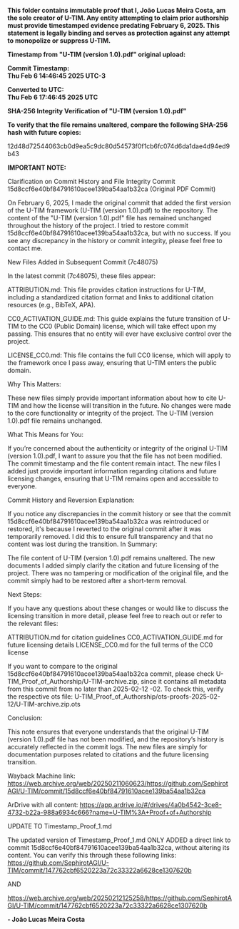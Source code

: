 **This folder contains immutable proof that I, João Lucas Meira Costa, am the sole creator of U-TIM.
Any entity attempting to claim prior authorship must provide timestamped evidence predating February 6, 2025.
This statement is legally binding and serves as protection against any attempt to monopolize or suppress U-TIM.**

**Timestamp from "U-TIM (version 1.0).pdf" original upload:**

**Commit Timestamp:**  
**Thu Feb 6 14:46:45 2025 UTC-3**

**Converted to UTC:**  
**Thu Feb 6 17:46:45 2025 UTC**

**SHA-256 Integrity Verification of "U-TIM (version 1.0).pdf"**

**To verify that the file remains unaltered, compare the following SHA-256 hash with future copies:**

12d48d72544063cb0d9ea5c9dc80d54573f0f1cb6fc074d6da1dae4d94ed9b43

**IMPORTANT NOTE:** 

Clarification on Commit History and File Integrity
Commit 15d8ccf6e40bf84791610acee139ba54aa1b32ca (Original PDF Commit)

  On February 6, 2025, I made the original commit that added the first version of the U-TIM framework (U-TIM (version 1.0).pdf) to the repository.
  The content of the "U-TIM (version 1.0).pdf" file has remained unchanged throughout the history of the project.
  I tried to restore commit 15d8ccf6e40bf84791610acee139ba54aa1b32ca, but with no success. If you see any discrepancy in the history or commit integrity, please feel free to contact me.

New Files Added in Subsequent Commit (7c48075)

In the latest commit (7c48075), these files appear:

ATTRIBUTION.md:
   This file provides citation instructions for U-TIM, including a standardized citation format and links to additional citation resources (e.g., BibTeX, APA).

CC0_ACTIVATION_GUIDE.md:
    This guide explains the future transition of U-TIM to the CC0 (Public Domain) license, which will take effect upon my passing. This ensures that no entity will ever have exclusive control over the project.

LICENSE_CC0.md:
    This file contains the full CC0 license, which will apply to the framework once I pass away, ensuring that U-TIM enters the public domain.

Why This Matters:

  These new files simply provide important information about how to cite U-TIM and how the license will transition in the future.
  No changes were made to the core functionality or integrity of the project. The U-TIM (version 1.0).pdf file remains unchanged.

What This Means for You:

  If you’re concerned about the authenticity or integrity of the original U-TIM (version 1.0).pdf, I want to assure you that the file has not been modified. The commit timestamp and the file content remain intact.
  The new files I added just provide important information regarding citations and future licensing changes, ensuring that U-TIM remains open and accessible to everyone.

Commit History and Reversion Explanation:

If you notice any discrepancies in the commit history or see that the commit 15d8ccf6e40bf84791610acee139ba54aa1b32ca was reintroduced or restored, it's because I reverted to the original commit after it was temporarily removed. I did this to ensure full transparency and that no content was lost during the transition.
In Summary:

  The file content of U-TIM (version 1.0).pdf remains unaltered.
  The new documents I added simply clarify the citation and future licensing of the project.
  There was no tampering or modification of the original file, and the commit simply had to be restored after a short-term removal.

Next Steps:

If you have any questions about these changes or would like to discuss the licensing transition in more detail, please feel free to reach out or refer to the relevant files:

  ATTRIBUTION.md for citation guidelines
  CC0_ACTIVATION_GUIDE.md for future licensing details
  LICENSE_CC0.md for the full terms of the CC0 license

If you want to compare to the original 15d8ccf6e40bf84791610acee139ba54aa1b32ca commit, please check U-TIM_Proof_of_Authorship/U-TIM-archive.zip, since it contains all metadata from this commit from no later than 2025-02-12 -02. To check this, verify the respective ots file: U-TIM_Proof_of_Authorship/ots-proofs-2025-02-12/U-TIM-archive.zip.ots

Conclusion:

This note ensures that everyone understands that the original U-TIM (version 1.0).pdf file has not been modified, and the repository’s history is accurately reflected in the commit logs. The new files are simply for documentation purposes related to citations and the future licensing transition.

Wayback Machine link: https://web.archive.org/web/20250211060623/https://github.com/SephirotAGI/U-TIM/commit/15d8ccf6e40bf84791610acee139ba54aa1b32ca

ArDrive with all content: https://app.ardrive.io/#/drives/4a0b4542-3ce8-4732-b22a-988a6934c666?name=U-TIM%3A+Proof+of+Authorship

UPDATE TO Timestamp_Proof_1.md

The updated version of Timestamp_Proof_1.md ONLY ADDED a direct link to commit 15d8ccf6e40bf84791610acee139ba54aa1b32ca, without altering its content. You can verify this through these following links:
https://github.com/SephirotAGI/U-TIM/commit/147762cbf6520223a72c33322a6628ce1307620b

AND 

https://web.archive.org/web/20250212125258/https://github.com/SephirotAGI/U-TIM/commit/147762cbf6520223a72c33322a6628ce1307620b

**- João Lucas Meira Costa**

